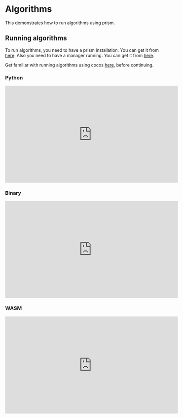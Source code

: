 # Algorithms

This demonstrates how to run algorithms using prism.

## Running algorithms

To run algorithms, you need to have a prism installation. You can get it from [here](https://github.com/ultravioletrs/prism). Also you need to have a manager running. You can get it from [here](https://github.com/ultravioletrs/cocos).

Get familiar with running algorithms using cocos [here](https://docs.cocos.ultraviolet.rs/algorithms/), before continuing.

### Python

<iframe width="560" height="315" src="https://www.youtube.com/embed/FoLXuJuUors?si=hWOQq0jbC_cYjA4b" title="YouTube video player" frameborder="0" allow="accelerometer; autoplay; clipboard-write; encrypted-media; gyroscope; picture-in-picture; web-share" referrerpolicy="strict-origin-when-cross-origin" allowfullscreen></iframe>

### Binary

<iframe width="560" height="315" src="https://www.youtube.com/embed/IPwU8Qim9Ek?si=QaTNwghIDXFHec_S" title="YouTube video player" frameborder="0" allow="accelerometer; autoplay; clipboard-write; encrypted-media; gyroscope; picture-in-picture; web-share" referrerpolicy="strict-origin-when-cross-origin" allowfullscreen></iframe>

### WASM

<iframe width="560" height="315" src="https://www.youtube.com/embed/Lmmnr5lg6bs?si=D9Gb2c_0H7biWW5U" title="YouTube video player" frameborder="0" allow="accelerometer; autoplay; clipboard-write; encrypted-media; gyroscope; picture-in-picture; web-share" referrerpolicy="strict-origin-when-cross-origin" allowfullscreen></iframe>
